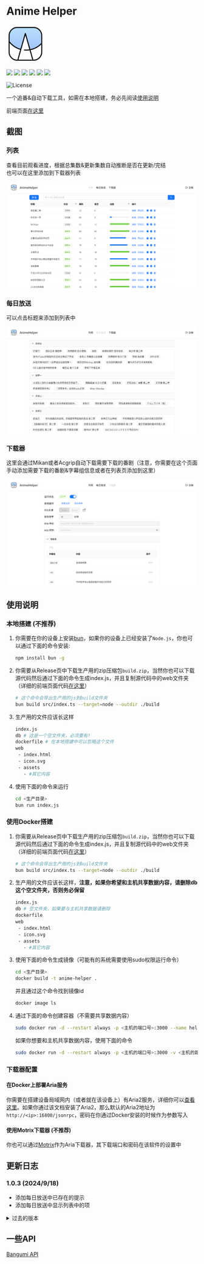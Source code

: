 # Anime Helper

<img src="assets/icon.svg" width=100></img>

![](https://img.shields.io/badge/ElysiaJS-1.1.5-white?)
![](https://img.shields.io/badge/bun-1.1.26-yellow)
![](https://img.shields.io/badge/axios-1.7.7-blue)
![](https://img.shields.io/badge/crypto_js-4.2.0-purple)
![](https://img.shields.io/badge/lowdb-7.0.1-pink)
![](https://img.shields.io/badge/xml2js-0.6.2-red)

![License](https://img.shields.io/badge/License-MIT-dark_green)

一个追番&自动下载工具，如需在本地搭建，务必先阅读[使用说明](#使用说明)

前端页面[在这里](https://github.com/Zhoucheng133/Anime-Helper-Web)

## 截图

### 列表

查看目前观看进度，根据总集数&更新集数自动推断是否在更新/完结  
也可以在这里添加到下载器列表

![列表](assets/list.png)

### 每日放送

可以点击标题来添加到列表中

![每日放送](assets/calendar.png)

### 下载器

这里会通过Mikan或者Acgrip自动下载需要下载的番剧（注意，你需要在这个页面手动添加需要下载的番剧&字幕组信息或者在列表页添加到这里）

![下载器](assets/downloader.png)

## 使用说明

### 本地搭建 (不推荐)

1. 你需要在你的设备上安装[bun](https://bun.sh/)，如果你的设备上已经安装了`Node.js`，你也可以通过下面的命令安装:
    ```bash
    npm install bun -g
    ```
2. 你需要从Release页中下载生产用的zip压缩包`build.zip`，当然你也可以下载源代码然后通过下面的命令生成index.js，并且复制源代码中的web文件夹（详细的前端页面代码[在这里](https://github.com/Zhoucheng133/Anime-Helper-Web)）
   ```bash
   # 这个命令会导出生产用的js到build文件夹
   bun build src/index.ts --target=node --outdir ./build
   ```
3. 生产用的文件应该长这样
   ```bash
   index.js
   db # 这是一个空文件夹，必须要有!
   dockerfile # 在本地搭建中可以忽略这个文件
   web
    - index.html
    - icon.svg
    - assets
      - #其它内容
   ```
4. 使用下面的命令来运行
   ```bash
   cd <生产目录>
   bun run index.js
   ```

### 使用Docker搭建

1. 你需要从Release页中下载生产用的zip压缩包`build.zip`，当然你也可以下载源代码然后通过下面的命令生成index.js，并且复制源代码中的web文件夹（详细的前端页面代码[在这里](https://github.com/Zhoucheng133/Anime-Helper-Web)）
   ```bash
   # 这个命令会导出生产用的js到build文件夹
   bun build src/index.ts --target=node --outdir ./build
   ```
2. 生产用的文件应该长这样，**注意，如果你希望和主机共享数据内容，请删除db这个空文件夹，否则务必保留**
   ```bash
   index.js
   db # 空文件夹，如果要与主机共享数据请删除
   dockerfile
   web
    - index.html
    - icon.svg
    - assets
      - #其它内容
   ```
3. 使用下面的命令生成镜像（可能有的系统需要使用sudo权限运行命令）
   ```bash
   cd <生产目录>
   docker build -t anime-helper .
   ```
   并且通过这个命令找到镜像id
   ```bash
   docker image ls
   ```
4. 通过下面的命令创建容器（不需要共享数据内容）
   ```bash
   sudo docker run -d --restart always -p <主机的端口号>:3000 --name helper <镜像id>
   ```
   如果你想要和主机共享数据内容，使用下面的命令
   ```bash
   sudo docker run -d --restart always -p <主机的端口号>:3000 -v <主机的路径>:/app/db --name helper <镜像id>
   ```

### 下载器配置

#### 在Docker上部署Aria服务

你需要在搭建设备局域网内（或者就在该设备上）有Aria2服务，详细你可以[查看这里](https://github.com/P3TERX/Aria2-Pro-Docker)。如果你通过该文档安装了Aria2，那么默认的Aria2地址为`http://<ip>:16800/jsonrpc`，密码在你通过Docker安装的时候作为参数写入

#### 使用Motrix下载器 (不推荐)
你也可以通过[Motrix](https://motrix.app/zh-CN)作为Aria下载器，其下载端口和密码在该软件的设置中

## 更新日志

### 1.0.3 (2024/9/18)
- 添加每日放送中已存在的提示
- 添加每日放送中显示列表中的项

<details>
<summary>过去的版本</summary>

### 1.0.2 (2024/9/14)
- 修复日志长度无限制的问题

### 1.0.1 (2024/9/12)
- 切换到bgm官方api
- 精简了一些代码


### 1.0.0 (2024/9/11)
- 第一个版本

</details>

## 一些API

[Bangumi API](https://bangumi.github.io/api/)